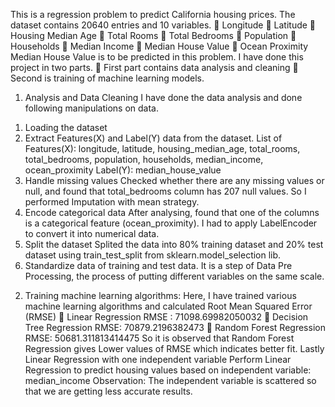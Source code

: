 This is a regression problem to predict California housing prices.
The dataset contains 20640 entries and 10 variables.
 Longitude
 Latitude
 Housing Median Age
 Total Rooms
 Total Bedrooms
 Population
 Households
 Median Income
 Median House Value
 Ocean Proximity
Median House Value is to be predicted in this problem.
I have done this project in two parts.
 First part contains data analysis and cleaning
 Second is training of machine learning models.
1) Analysis and Data Cleaning
I have done the data analysis and done following manipulations on data.
1. Loading the dataset
2. Extract Features(X) and Label(Y) data from the dataset.
List of Features(X): longitude, latitude, housing_median_age, total_rooms, total_bedrooms,
population, households, median_income, ocean_proximity
Label(Y): median_house_value
3. Handle missing values
Checked whether there are any missing values or null, and found that total_bedrooms
column has 207 null values. So I performed Imputation with mean strategy.
4. Encode categorical data
After analysing, found that one of the columns is a categorical feature (ocean_proximity). I
had to apply LabelEncoder to convert it into numerical data.
5. Split the dataset
Splited the data into 80% training dataset and 20% test dataset using train_test_split from
sklearn.model_selection lib.
6. Standardize data of training and test data.
It is a step of Data Pre Processing, the process of putting different variables on the same
scale.
2) Training machine learning algorithms:
Here, I have trained various machine learning algorithms and calculated Root Mean Squared
Error (RMSE)
 Linear Regression
RMSE : 71098.69982050032
 Decision Tree Regression
RMSE: 70879.2196382473
 Random Forest Regression
RMSE: 50681.311813414475
So it is observed that Random Forest Regression gives Lower values of RMSE which
indicates better fit.
Lastly Linear Regression with one independent variable
Perform Linear Regression to predict housing values based on independent variable:
median_income
Observation: The independent variable is scattered so that we are getting less accurate
results.
